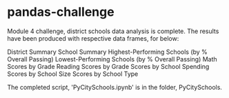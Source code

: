 # pandas-challenge

Module 4 challenge, district schools data analysis is complete. 
The results have been produced with respective data frames, for below:

District Summary
School Summary
Highest-Performing Schools (by % Overall Passing)
Lowest-Performing Schools (by % Overall Passing)
Math Scores by Grade
Reading Scores by Grade
Scores by School Spending
Scores by School Size
Scores by School Type


The completed script, 'PyCitySchools.ipynb' is in the folder, PyCitySchools.
